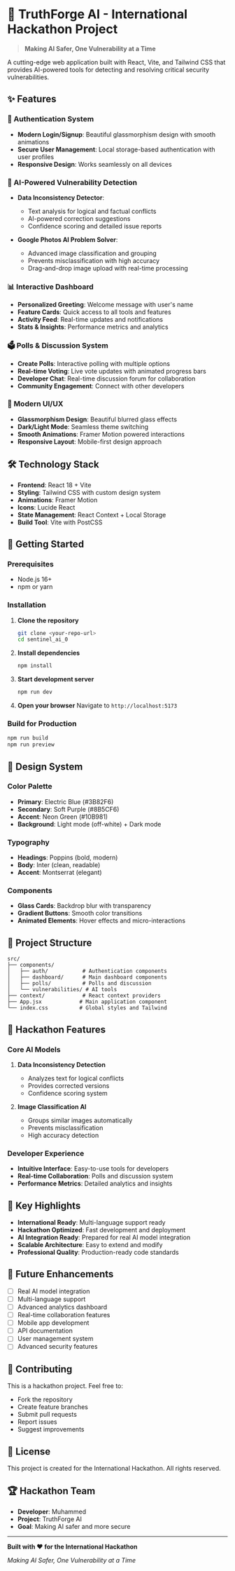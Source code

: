 # 🚀 TruthForge AI - International Hackathon Project

> **Making AI Safer, One Vulnerability at a Time**

A cutting-edge web application built with React, Vite, and Tailwind CSS that provides AI-powered tools for detecting and resolving critical security vulnerabilities.

## ✨ Features

### 🔐 Authentication System
- **Modern Login/Signup**: Beautiful glassmorphism design with smooth animations
- **Secure User Management**: Local storage-based authentication with user profiles
- **Responsive Design**: Works seamlessly on all devices

### 🎯 AI-Powered Vulnerability Detection
- **Data Inconsistency Detector**: 
  - Text analysis for logical and factual conflicts
  - AI-powered correction suggestions
  - Confidence scoring and detailed issue reports
  
- **Google Photos AI Problem Solver**:
  - Advanced image classification and grouping
  - Prevents misclassification with high accuracy
  - Drag-and-drop image upload with real-time processing

### 📊 Interactive Dashboard
- **Personalized Greeting**: Welcome message with user's name
- **Feature Cards**: Quick access to all tools and features
- **Activity Feed**: Real-time updates and notifications
- **Stats & Insights**: Performance metrics and analytics

### 🗳️ Polls & Discussion System
- **Create Polls**: Interactive polling with multiple options
- **Real-time Voting**: Live vote updates with animated progress bars
- **Developer Chat**: Real-time discussion forum for collaboration
- **Community Engagement**: Connect with other developers

### 🎨 Modern UI/UX
- **Glassmorphism Design**: Beautiful blurred glass effects
- **Dark/Light Mode**: Seamless theme switching
- **Smooth Animations**: Framer Motion powered interactions
- **Responsive Layout**: Mobile-first design approach

## 🛠️ Technology Stack

- **Frontend**: React 18 + Vite
- **Styling**: Tailwind CSS with custom design system
- **Animations**: Framer Motion
- **Icons**: Lucide React
- **State Management**: React Context + Local Storage
- **Build Tool**: Vite with PostCSS

## 🚀 Getting Started

### Prerequisites
- Node.js 16+ 
- npm or yarn

### Installation

1. **Clone the repository**
   ```bash
   git clone <your-repo-url>
   cd sentinel_ai_0
   ```

2. **Install dependencies**
   ```bash
   npm install
   ```

3. **Start development server**
   ```bash
   npm run dev
   ```

4. **Open your browser**
   Navigate to `http://localhost:5173`

### Build for Production

```bash
npm run build
npm run preview
```

## 🎨 Design System

### Color Palette
- **Primary**: Electric Blue (#3B82F6)
- **Secondary**: Soft Purple (#8B5CF6) 
- **Accent**: Neon Green (#10B981)
- **Background**: Light mode (off-white) + Dark mode

### Typography
- **Headings**: Poppins (bold, modern)
- **Body**: Inter (clean, readable)
- **Accent**: Montserrat (elegant)

### Components
- **Glass Cards**: Backdrop blur with transparency
- **Gradient Buttons**: Smooth color transitions
- **Animated Elements**: Hover effects and micro-interactions

## 🔧 Project Structure

```
src/
├── components/
│   ├── auth/           # Authentication components
│   ├── dashboard/      # Main dashboard components
│   ├── polls/          # Polls and discussion
│   └── vulnerabilities/ # AI tools
├── context/            # React context providers
├── App.jsx            # Main application component
└── index.css          # Global styles and Tailwind
```

## 🎯 Hackathon Features

### Core AI Models
1. **Data Inconsistency Detection**
   - Analyzes text for logical conflicts
   - Provides corrected versions
   - Confidence scoring system

2. **Image Classification AI**
   - Groups similar images automatically
   - Prevents misclassification
   - High accuracy detection

### Developer Experience
- **Intuitive Interface**: Easy-to-use tools for developers
- **Real-time Collaboration**: Polls and discussion system
- **Performance Metrics**: Detailed analytics and insights

## 🌟 Key Highlights

- **International Ready**: Multi-language support ready
- **Hackathon Optimized**: Fast development and deployment
- **AI Integration Ready**: Prepared for real AI model integration
- **Scalable Architecture**: Easy to extend and modify
- **Professional Quality**: Production-ready code standards

## 🚀 Future Enhancements

- [ ] Real AI model integration
- [ ] Multi-language support
- [ ] Advanced analytics dashboard
- [ ] Real-time collaboration features
- [ ] Mobile app development
- [ ] API documentation
- [ ] User management system
- [ ] Advanced security features

## 🤝 Contributing

This is a hackathon project. Feel free to:
- Fork the repository
- Create feature branches
- Submit pull requests
- Report issues
- Suggest improvements

## 📄 License

This project is created for the International Hackathon. All rights reserved.

## 🏆 Hackathon Team

- **Developer**: Muhammed
- **Project**: TruthForge AI
- **Goal**: Making AI safer and more secure

---

**Built with ❤️ for the International Hackathon**

*Making AI Safer, One Vulnerability at a Time*
